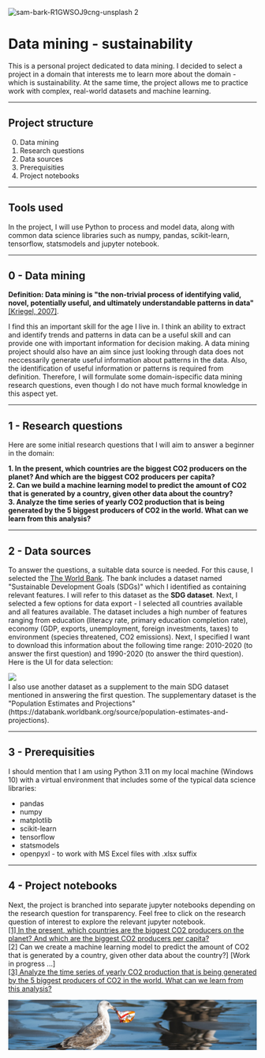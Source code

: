 ![sam-bark-R1GWSOJ9cng-unsplash 2](https://github.com/arctic-source/Data-mining---sustainability/assets/80348110/f4d00f56-0c0c-4c80-96a2-703ad1f64636)
# Data mining - sustainability

This is a personal project dedicated to data mining. I decided to select a project in a domain that interests me to learn more about the domain - which is sustainability. At the same time, the project allows me to practice work with complex, real-world datasets and machine learning.

-----------------
## Project structure

0. Data mining
1. Research questions
2. Data sources
3. Prerequisities
4. Project notebooks
---------------
## Tools used
In the project, I will use Python to process and model data, along with common data science libraries such as numpy, pandas, scikit-learn, tensorflow, statsmodels and jupyter notebook.

------------------
## 0 - Data mining
**Definition: Data mining is "the non-trivial process of identifying valid, novel, potentially useful, and ultimately understandable patterns in data"** [[Kriegel, 2007]](https://link.springer.com/article/10.1007/s10618-007-0067-9).

I find this an important skill for the age I live in. I think an ability to extract and identify trends and patterns in data can be a useful skill and can provide one with important information for decision making. A data mining project should also have an aim since just looking through data does not neccessarily generate useful information about patterns in the data. Also, the identification of useful information or patterns is required from definition. Therefore, I will formulate some domain-ispecific data mining research questions, even though I do not have much formal knowledge in this aspect yet.

------------------
## 1 - Research questions
Here are some initial research questions that I will aim to answer a beginner in the domain:

**1. In the present, which countries are the biggest CO2 producers on the planet? And which are the biggest CO2 producers per capita?  
2. Can we build a machine learning model to predict the amount of CO2 that is generated by a country, given other data about the country?  
3. Analyze the time series of yearly CO2 production that is being generated by the 5 biggest producers of CO2 in the world. What can we learn from this analysis?**

------------------
## 2 - Data sources
To answer the questions, a suitable data source is needed. For this cause, I selected the [The World Bank](https://databank.worldbank.org/source/sustainable-development-goals-(sdgs)). The bank includes a dataset named "Sustainable Development Goals (SDGs)" which I identified as containing relevant features. I will refer to this dataset as the **SDG dataset**. Next, I selected a few options for data export - I selected all countries available and all features available. The dataset includes a high number of features ranging from education (literacy rate, primary education completion rate), economy (GDP, exports, unemployment, foreign investments, taxes) to environment (species threatened, CO2 emissions). Next, I specified I want to download this information about the following time range: 2010-2020 (to answer the first question) and 1990-2020 (to answer the third question). Here is the UI for data selection:
<div>
<img src="attachment:1d73e57a-f84e-4f5e-8c91-df0367bfc28c.PNG" width="500"/>
</div>
I also use another dataset as a supplement to the main SDG dataset mentioned in answering the first question. The supplementary dataset is the
"Population Estimates and Projections" (https://databank.worldbank.org/source/population-estimates-and-projections).  

------------------
## 3 - Prerequisities
I should mention that I am using Python 3.11 on my local machine (Windows 10) with a virtual environment that includes some of the typical data science libraries:
- pandas
- numpy
- matplotlib
- scikit-learn
- tensorflow
- statsmodels  
- openpyxl - to work with MS Excel files with .xlsx suffix

------------------
## 4 - Project notebooks
Next, the project is branched into separate jupyter notebooks depending on the research question for transparency. Feel free to click on the research question of interest to explore the relevant jupyter notebook.  
[[1] In the present, which countries are the biggest CO2 producers on the planet? And which are the biggest CO2 producers per capita?](https://github.com/arctic-source/Data-mining---sustainability/blob/main/question1.ipynb)  
[2] Can we create a machine learning model to predict the amount of CO2 that is generated by a country, given other data about the country?] [Work in progress ...]  
[[3] Analyze the time series of yearly CO2 production that is being generated by the 5 biggest producers of CO2 in the world. What can we learn from this analysis?](https://github.com/arctic-source/Data-mining---sustainability/blob/main/question3.ipynb)  

![](https://github.com/arctic-source/Data-mining---sustainability/blob/main/data/images/tim-mossholder-qq-8dpdlBsY-unsplash%202.jpg)
